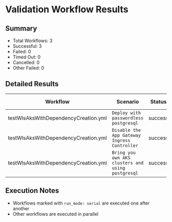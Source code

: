 # Validation Workflow Results

## Summary
- Total Workflows: 3
- Successful: 3
- Failed: 0
- Timed Out: 0
- Cancelled: 0
- Other Failed: 0

## Detailed Results

| Workflow | Scenario | Status | Duration | Run URL |
|----------|----------|---------|-----------|----------|
| testWlsAksWithDependencyCreation.yml | `Deploy with passwordless postgresql` | success | 1h:15m:6s | [View Run](https://github.com/azure-javaee/weblogic-azure/actions/runs/16793348685) |
| testWlsAksWithDependencyCreation.yml | `Disable the App Gateway Ingress Controller` | success | 0h:55m:51s | [View Run](https://github.com/azure-javaee/weblogic-azure/actions/runs/16794305758) |
| testWlsAksWithDependencyCreation.yml | `Bring you own AKS clusters and using postgresql` | success | 0h:58m:32s | [View Run](https://github.com/azure-javaee/weblogic-azure/actions/runs/16795028597) |


## Execution Notes
- Workflows marked with `run_mode: serial` are executed one after another
- Other workflows are executed in parallel
